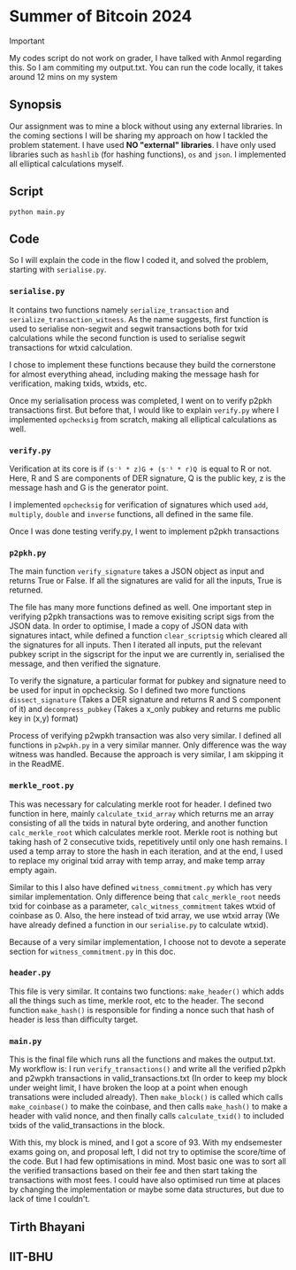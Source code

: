 # Summer of Bitcoin 2024

> [!IMPORTANT]
> My codes script do not work on grader, I have talked with Anmol regarding this. So I am commiting my output.txt. You can run the code locally, it takes around 12 mins on my system

## Synopsis

Our assignment was to mine a block without using any external libraries. In the coming sections I will be sharing my approach on how I tackled the problem statement. I have used **NO "external" libraries**. I have only used libraries such as `hashlib` (for hashing functions), `os` and `json`. I implemented all elliptical calculations myself.

## Script

```
python main.py

```

## Code

So I will explain the code in the flow I coded it, and solved the problem, starting with `serialise.py`.

### `serialise.py`

It contains two functions namely `serialize_transaction` and `serialize_transaction_witness`. As the name suggests, first function is used to serialise non-segwit and segwit transactions both for txid calculations while the second function is used to serialise segwit transactions for wtxid calculation.

I chose to implement these functions because they build the cornerstone for almost everything ahead, including making the message hash for verification, making txids, wtxids, etc.

Once my serialisation process was completed, I went on to verify p2pkh transactions first. But before that, I would like to explain `verify.py` where I implemented `opchecksig` from scratch, making all elliptical calculations as well.

### `verify.py`

Verification at its core is if
`(s⁻¹ * z)G + (s⁻¹ * r)Q `is equal to R or not.
Here, R and S are components of DER signature, Q is the public key, z is the message hash and G is the generator point.

I implemented `opchecksig` for verification of signatures which used `add`, `multiply`, `double` and `inverse` functions, all defined in the same file.

Once I was done testing verify.py, I went to implement p2pkh transactions

### `p2pkh.py`

The main function `verify_signature` takes a JSON object as input and returns True or False. If all the signatures are valid for all the inputs, True is returned.

The file has many more functions defined as well. One important step in verifying p2pkh transactions was to remove exisiting script sigs from the JSON data. In order to optimise, I made a copy of JSON data with signatures intact, while defined a function `clear_scriptsig` which cleared all the signatures for all inputs. Then I iterated all inputs, put the relevant pubkey script in the sigscript for the input we are currently in, serialised the message, and then verified the signature.

To verify the signature, a particular format for pubkey and signature need to be used for input in opchecksig. So I defined two more functions `dissect_signature` (Takes a DER signature and returns R and S component of it) and `decompress_pubkey` (Takes a x_only pubkey and returns me public key in (x,y) format)

Process of verifying p2wpkh transaction was also very similar. I defined all functions in `p2wpkh.py` in a very similar manner. Only difference was the way witness was handled. Because the approach is very similar, I am skipping it in the ReadME.

### `merkle_root.py`

This was necessary for calculating merkle root for header.
I defined two function in here, mainly `calculate_txid_array` which returns me an array consisting of all the txids in natural byte ordering, and another function `calc_merkle_root` which calculates merkle root. Merkle root is nothing but taking hash of 2 consecutive txids, repetitively until only one hash remains. I used a temp array to store the hash in each iteration, and at the end, I used to replace my original txid array with temp array, and make temp array empty again.

Similar to this I also have defined `witness_commitment.py` which has very similar implementation. Only difference being that `calc_merkle_root` needs txid for coinbase as a parameter, `calc_witness_commitment` takes wtxid of coinbase as 0. Also, the here instead of txid array, we use wtxid array (We have already defined a function in our `serialise.py` to calculate wtxid).

Because of a very similar implementation, I choose not to devote a seperate section for `witness_commitment.py` in this doc.

### `header.py`

This file is very similar. It contains two functions:
`make_header()` which adds all the things such as time, merkle root, etc to the header. The second function `make_hash()` is responsible for finding a nonce such that hash of header is less than difficulty target.

### `main.py`

This is the final file which runs all the functions and makes the output.txt. My workflow is: I run `verify_transactions()` and write all the verified p2pkh and p2wpkh transactions in valid_transactions.txt (In order to keep my block under weight limit, I have broken the loop at a point when enough transations were included already). Then `make_block()` is called which calls `make_coinbase()` to make the coinbase, and then calls `make_hash()` to make a header with valid nonce, and then finally calls `calculate_txid()` to included txids of the valid_transactions in the block.

With this, my block is mined, and I got a score of 93. With my endsemester exams going on, and proposal left, I did not try to optimise the score/time of the code. But I had few optimisations in mind. Most basic one was to sort all the verified transactions based on their fee and then start taking the transactions with most fees. I could have also optimised run time at places by changing the implementation or maybe some data structures, but due to lack of time I couldn't.

## Tirth Bhayani

## IIT-BHU
